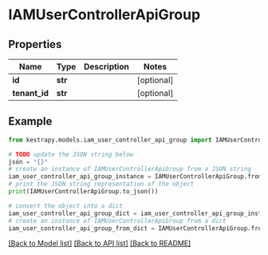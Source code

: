 # IAMUserControllerApiGroup


## Properties

Name | Type | Description | Notes
------------ | ------------- | ------------- | -------------
**id** | **str** |  | [optional] 
**tenant_id** | **str** |  | [optional] 

## Example

```python
from kestrapy.models.iam_user_controller_api_group import IAMUserControllerApiGroup

# TODO update the JSON string below
json = "{}"
# create an instance of IAMUserControllerApiGroup from a JSON string
iam_user_controller_api_group_instance = IAMUserControllerApiGroup.from_json(json)
# print the JSON string representation of the object
print(IAMUserControllerApiGroup.to_json())

# convert the object into a dict
iam_user_controller_api_group_dict = iam_user_controller_api_group_instance.to_dict()
# create an instance of IAMUserControllerApiGroup from a dict
iam_user_controller_api_group_from_dict = IAMUserControllerApiGroup.from_dict(iam_user_controller_api_group_dict)
```
[[Back to Model list]](../README.md#documentation-for-models) [[Back to API list]](../README.md#documentation-for-api-endpoints) [[Back to README]](../README.md)



